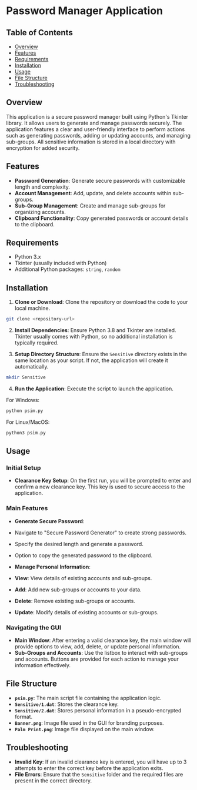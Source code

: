 # Password Manager Application

## Table of Contents

- [Overview](#overview)
- [Features](#features)
- [Requirements](#requirements)
- [Installation](#installation)
- [Usage](#usage)
- [File Structure](#file-structure)
- [Troubleshooting](#troubleshooting)

## Overview

This application is a secure password manager built using Python's Tkinter library. It allows users to generate and manage passwords securely. The application features a clear and user-friendly interface to perform actions such as generating passwords, adding or updating accounts, and managing sub-groups. All sensitive information is stored in a local directory with encryption for added security.

## Features

- **Password Generation**: Generate secure passwords with customizable length and complexity.
- **Account Management**: Add, update, and delete accounts within sub-groups.
- **Sub-Group Management**: Create and manage sub-groups for organizing accounts.
- **Clipboard Functionality**: Copy generated passwords or account details to the clipboard.

## Requirements

- Python 3.x
- Tkinter (usually included with Python)
- Additional Python packages: `string`, `random`
  
## Installation

1. **Clone or Download**: Clone the repository or download the code to your local machine.

  ```bash
  git clone <repository-url>
  ```

2. **Install Dependencies**: Ensure Python 3.8 and Tkinter are installed. Tkinter usually comes with Python, so no additional installation is typically required.

3. **Setup Directory Structure**: Ensure the `Sensitive` directory exists in the same location as your script. If not, the application will create it automatically.

  ```bash
  mkdir Sensitive
  ```

4. **Run the Application**: Execute the script to launch the application.

  For Windows:
  ```bash
  python psim.py
  ```

  For Linux/MacOS:
  ```bash
  python3 psim.py
  ```

## Usage

### Initial Setup

- **Clearance Key Setup**: On the first run, you will be prompted to enter and confirm a new clearance key. This key is used to secure access to the application.

### Main Features

- **Generate Secure Password**:
- Navigate to "Secure Password Generator" to create strong passwords.
- Specify the desired length and generate a password.
- Option to copy the generated password to the clipboard.

- **Manage Personal Information**:
- **View**: View details of existing accounts and sub-groups.
- **Add**: Add new sub-groups or accounts to your data.
- **Delete**: Remove existing sub-groups or accounts.
- **Update**: Modify details of existing accounts or sub-groups.

### Navigating the GUI

- **Main Window**: After entering a valid clearance key, the main window will provide options to view, add, delete, or update personal information.
- **Sub-Groups and Accounts**: Use the listbox to interact with sub-groups and accounts. Buttons are provided for each action to manage your information effectively.

## File Structure

- **`psim.py`**: The main script file containing the application logic.
- **`Sensitive/1.dat`**: Stores the clearance key.
- **`Sensitive/2.dat`**: Stores personal information in a pseudo-encrypted format.
- **`Banner.png`**: Image file used in the GUI for branding purposes.
- **`Palm Print.png`**: Image file displayed on the main window.

## Troubleshooting

- **Invalid Key**: If an invalid clearance key is entered, you will have up to 3 attempts to enter the correct key before the application exits.
- **File Errors**: Ensure that the `Sensitive` folder and the required files are present in the correct directory.
